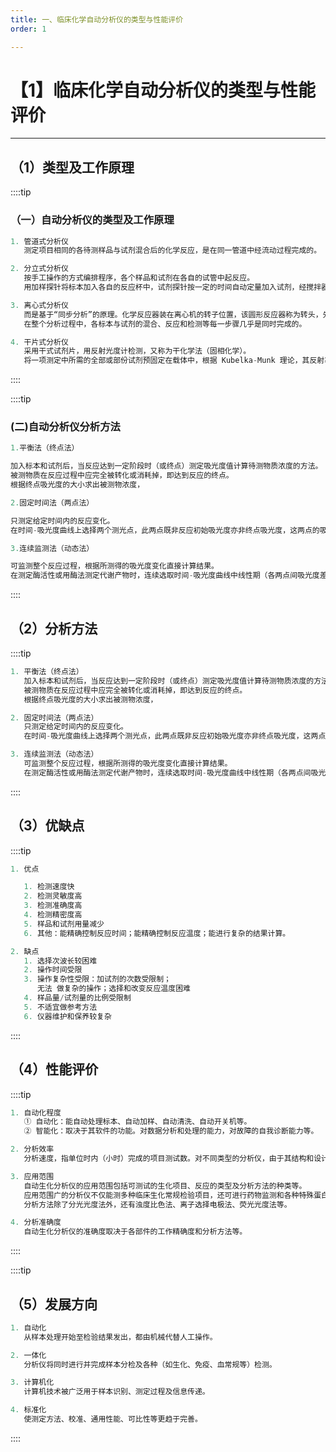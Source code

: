 ```yaml
---
title: 一、临床化学自动分析仪的类型与性能评价
order: 1

---
```


# 【1】临床化学自动分析仪的类型与性能评价

<kaodian :text="'生物化学检验记忆卡'" />

<!-- ######  第十五章 临床化学自动分析仪

> 临床生化检验 -->

<beitiS/>

---

## （1）类型及工作原理

<son :text="'生物化学检验记忆卡'" text15="（1）类型及工作原理" :textOption="[['熟悉','专业知识','专业实践能力'],['熟练掌握','专业知识','专业实践能力'],['熟悉','专业知识','专业实践能力']]" />

::::tip

### （一）自动分析仪的类型及工作原理

```js
1. 管道式分析仪
   测定项目相同的各待测样品与试剂混合后的化学反应，是在同一管道中经流动过程完成的。

2. 分立式分析仪
   按手工操作的方式编排程序，各个样品和试剂在各自的试管中起反应。
   用加样探针将标本加入各自的反应杯中，试剂探针按一定的时间自动定量加入试剂，经搅拌器混匀后，在一定的条件下反应。反应杯同时作为比色杯进行比色测定，比色杯依次通过光路，在不同时间内记录吸光度变化而进行测定。

3. 离心式分析仪
   而是基于“同步分析”的原理。化学反应器装在离心机的转子位置，该圆形反应器称为转头，先将样品和试剂分别置于转头内，当离心机开动后，圆盘内的样品和试剂受离心力的作用而相互混合发生反应，最后流入圆盘外圈的比色槽内，通过比色计进行检测。
   在整个分析过程中，各标本与试剂的混合、反应和检测等每一步骤几乎是同时完成的。

4. 干片式分析仪
   采用干式试剂片，用反射光度计检测，又称为干化学法（固相化学）。
   将一项测定中所需的全部或部份试剂预固定在载体中，根据 Kubelka-Munk 理论，其反射率（R）和固相层的厚度（X）、单位厚度的光吸收系数（K）及固相反应层的散射系数（S）有关，当 X 和 S 固定时，R 仅同 K 有关，而 K 的大小同待测物的浓度成正比，通过测定反射率的大小，可计算出待测物的浓度
```

::::

::::tip

### (二)自动分析仪分析方法

```js
1.平衡法（终点法）

加入标本和试剂后，当反应达到一定阶段时（或终点）测定吸光度值计算待测物质浓度的方法。
被测物质在反应过程中应完全被转化或消耗掉，即达到反应的终点。
根据终点吸光度的大小求出被测物浓度，

2.固定时间法（两点法）

只测定给定时间内的反应变化。
在时间-吸光度曲线上选择两个测光点，此两点既非反应初始吸光度亦非终点吸光度，这两点的吸光度差值用于结果计算。

3.连续监测法（动态法）

可监测整个反应过程，根据所测得的吸光度变化直接计算结果。
在测定酶活性或用酶法测定代谢产物时，连续选取时间-吸光度曲线中线性期（各两点间吸光度差值相等）的吸光度值，并以此线性期的单位吸光度变化值（ΔA/min）计算结果。

```

::::

## （2）分析方法

<son :text="'生物化学检验记忆卡'" text16="（2）分析方法" :textOption="[['熟悉','专业知识','专业实践能力'],['熟练掌握','专业知识','专业实践能力'],['熟悉','专业知识','专业实践能力']]" />

::::tip

```js
1. 平衡法（终点法）
   加入标本和试剂后，当反应达到一定阶段时（或终点）测定吸光度值计算待测物质浓度的方法。
   被测物质在反应过程中应完全被转化或消耗掉，即达到反应的终点。
   根据终点吸光度的大小求出被测物浓度，

2. 固定时间法（两点法）
   只测定给定时间内的反应变化。
   在时间-吸光度曲线上选择两个测光点，此两点既非反应初始吸光度亦非终点吸光度，这两点的吸光度差值用于结果计算。

3. 连续监测法（动态法）
   可监测整个反应过程，根据所测得的吸光度变化直接计算结果。
   在测定酶活性或用酶法测定代谢产物时，连续选取时间-吸光度曲线中线性期（各两点间吸光度差值相等）的吸光度值，并以此线性期的单位吸光度变化值（ΔA/min）计算结果。
```

::::

## （3）优缺点

<son :text="'生物化学检验记忆卡'" text17="（3）优缺点" :textOption="[['熟悉','专业知识','专业实践能力'],['熟练掌握','专业知识','专业实践能力'],['熟悉','专业知识','专业实践能力']]" />

::::tip

```js
1. 优点

   1. 检测速度快
   2. 检测灵敏度高
   3. 检测准确度高
   4. 检测精密度高
   5. 样品和试剂用量减少
   6. 其他：能精确控制反应时间；能精确控制反应温度；能进行复杂的结果计算。

2. 缺点
   1. 选择次波长较困难
   2. 操作时间受限
   3. 操作复杂性受限：加试剂的次数受限制；
      无法 做复杂的操作；选择和改变反应温度困难
   4. 样品量/试剂量的比例受限制
   5. 不适宜做参考方法
   6. 仪器维护和保养较复杂

```

::::

## （4）性能评价

<son :text="'生物化学检验记忆卡'" text18="（4）性能评价" :textOption="[['熟悉','专业知识','专业实践能力'],['熟练掌握','专业知识','专业实践能力'],['熟悉','专业知识','专业实践能力']]" />

::::tip

```js
1. 自动化程度
   ① 自动化：能自动处理标本、自动加样、自动清洗、自动开关机等。
   ② 智能化：取决于其软件的功能。对数据分析和处理的能力，对故障的自我诊断能力等。

2. 分析效率
   分析速度，指单位时内（小时）完成的项目测试数。对不同类型的分析仪，由于其结构和设计原理及自动化程度的不同，分析效率均不同。

3. 应用范围
   自动生化分析仪的应用范围包括可测试的生化项目、反应的类型及分析方法的种类等。
   应用范围广的分析仪不仅能测多种临床生化常规检验项目，还可进行药物监测和各种特殊蛋白的分析、微量元素测定等。
   分析方法除了分光光度法外，还有浊度比色法、离子选择电极法、荧光光度法等。

4. 分析准确度
   自动生化分析仪的准确度取决于各部件的工作精确度和分析方法等。
```

::::

::::tip

## （5）发展方向

<son :text="'生物化学检验记忆卡'" text19="（5）发展方向" :textOption="[['熟悉','专业知识','专业实践能力'],['熟练掌握','专业知识','专业实践能力'],['熟悉','专业知识','专业实践能力']]" />

```js
1. 自动化
   从样本处理开始至检验结果发出，都由机械代替人工操作。

2. 一体化
   分析仪将同时进行并完成样本分检及各种（如生化、免疫、血常规等）检测。

3. 计算机化
   计算机技术被广泛用于样本识别、测定过程及信息传递。

4. 标准化
   使测定方法、校准、通用性能、可比性等更趋于完善。
```

::::
